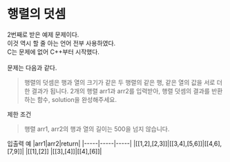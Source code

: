 # 행렬의 덧셈

2번째로 받은 예제 문제이다.<br/>
이것 역시 할 줄 아는 언어 전부 사용하였다.<br/>
C는 문제에 없어 C++부터 시작했다.<br/>
<br/>
문제는 다음과 같다.<br/>
>행렬의 덧셈은 행과 열의 크기가 같은 두 행렬의 같은 행, 같은 열의 값을 서로 더한 결과가 됩니다. 2개의 행렬 arr1과 arr2를 입력받아, 행렬 덧셈의 결과를 반환하는 함수, solution을 완성해주세요.

제한 조건
>행렬 arr1, arr2의 행과 열의 길이는 500을 넘지 않습니다.

입출력 예
|arr1|arr2|return|
|-----|-----|-----|
|[[1,2],[2,3]]|[[3,4],[5,6]]|[[4,6],[7,9]]|
|[[1],[2]]	|[[3],[4]]|[[4],[6]]|		